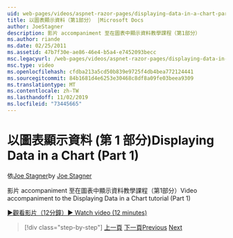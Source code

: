 ```yaml
---
uid: web-pages/videos/aspnet-razor-pages/displaying-data-in-a-chart-part-1
title: 以圖表顯示資料（第1部分） |Microsoft Docs
author: JoeStagner
description: 影片 accompaniment 至在圖表中顯示資料教學課程（第1部分）
ms.author: riande
ms.date: 02/25/2011
ms.assetid: 47b7f30e-ae86-46e4-b5a4-e7452093becc
msc.legacyurl: /web-pages/videos/aspnet-razor-pages/displaying-data-in-a-chart-part-1
msc.type: video
ms.openlocfilehash: cfdba213a5cd50b839e9725f4db4bea772124441
ms.sourcegitcommit: 84b1681d4e6253e30468c8df8a09fe03beea9309
ms.translationtype: MT
ms.contentlocale: zh-TW
ms.lasthandoff: 11/02/2019
ms.locfileid: "73445665"
---
```

# <a name="displaying-data-in-a-chart-part-1"></a><span data-ttu-id="95629-103">以圖表顯示資料 (第 1 部分)</span><span class="sxs-lookup"><span data-stu-id="95629-103">Displaying Data in a Chart (Part 1)</span></span>

<span data-ttu-id="95629-104">依[Joe Stagner](https://github.com/JoeStagner)</span><span class="sxs-lookup"><span data-stu-id="95629-104">by [Joe Stagner](https://github.com/JoeStagner)</span></span>

<span data-ttu-id="95629-105">影片 accompaniment 至在圖表中顯示資料教學課程（第1部分）</span><span class="sxs-lookup"><span data-stu-id="95629-105">Video accompaniment to the Displaying Data in a Chart tutorial (Part 1)</span></span>

<span data-ttu-id="95629-106">[&#9654;觀看影片（12分鐘）](https://channel9.msdn.com/Blogs/ASP-NET-Site-Videos/displaying-data-in-a-chart-(part-1))</span><span class="sxs-lookup"><span data-stu-id="95629-106">[&#9654; Watch video (12 minutes)](https://channel9.msdn.com/Blogs/ASP-NET-Site-Videos/displaying-data-in-a-chart-(part-1))</span></span>

> [!div class="step-by-step"]
> <span data-ttu-id="95629-107">[上一頁](displaying-data-in-a-grid.md)
> [下一頁](displaying-data-in-a-chart-part-2.md)</span><span class="sxs-lookup"><span data-stu-id="95629-107">[Previous](displaying-data-in-a-grid.md)
[Next](displaying-data-in-a-chart-part-2.md)</span></span>
